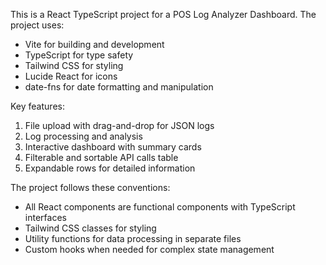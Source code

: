 <!-- Use this file to provide workspace-specific custom instructions to Copilot. For more details, visit https://code.visualstudio.com/docs/copilot/copilot-customization#_use-a-githubcopilotinstructionsmd-file -->

This is a React TypeScript project for a POS Log Analyzer Dashboard. The project uses:

- Vite for building and development
- TypeScript for type safety
- Tailwind CSS for styling
- Lucide React for icons
- date-fns for date formatting and manipulation

Key features:

1. File upload with drag-and-drop for JSON logs
2. Log processing and analysis
3. Interactive dashboard with summary cards
4. Filterable and sortable API calls table
5. Expandable rows for detailed information

The project follows these conventions:

- All React components are functional components with TypeScript interfaces
- Tailwind CSS classes for styling
- Utility functions for data processing in separate files
- Custom hooks when needed for complex state management
